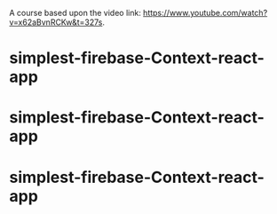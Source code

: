 A course based upon the video link: https://www.youtube.com/watch?v=x62aBvnRCKw&t=327s.
# simplest-firebase-Context-react-app
# simplest-firebase-Context-react-app
# simplest-firebase-Context-react-app
